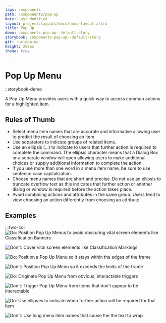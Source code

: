 ```yaml
---
tags: components
path: /components/pop-up
date: Last Modified
layout: project:layouts/docs/docs-layout.astro
title: Pop Up
demo: components-pop-up--default-story
storybook: components-pop-up--default-story
git: rux-pop-up
height: 250px
theme: true
---
```


# Pop Up Menu

::storybook-demo

A Pop Up Menu provides users with a quick way to access common actions for a highlighted item.

## Rules of Thumb

- Select menu item names that are accurate and informative allowing user to predict the result of choosing an item.
- Use separators to indicate groups of related items.
- Use an ellipsis (…) to indicate to users that further action is required to complete the command. The ellipsis character means that a Dialog Box or a separate window will open allowing users to make additional choices or supply additional information to complete the action.
- If you use more than one word in a menu item name, be sure to use sentence case capitalization.
- Choose menu names that are short and precise. Do not use an ellipsis to truncate overflow text as this indicates that further action or another dialog or window is required before the action takes place.
- Avoid combining actions and attributes in the same group. Users tend to view choosing an action differently from choosing an attribute.

## Examples

:::two-col
![Do: Position Pop Up Menus to avoid obscuring vital screen elements like Classification Banners](/img/components/popup-do-1.png "Do: Position Pop Up Menus to avoid obscuring vital screen elements like Classification Banners")

![Don’t: Cover vital screen elements like Classification Markings](/img/components/popup-dont-1.png "Cover vital screen elements like Classification Markings")

![Do: Position a Pop Up Menu so it stays within the edges of the frame](/img/components/popup-do-2.png "Position a Pop Up Menu so it stays within the edges of the frame")

![Don’t: Position Pop Up Menu so it exceeds the limits of the frame](/img/components/popup-dont-2.png "Don’t: Position Pop Up Menu so it exceeds the limits of the frame")

![Do: Originate Pop Up Menu from obvious, interactable triggers](/img/components/popup-do-3.png "Do: Originate Pop Up Menu from obvious, interactable triggers")

![Don’t: Trigger Pop Up Menu from items that don’t appear to be interactable](/img/components/popup-dont-3.png "Don’t: Trigger Pop Up Menu from items that don’t appear to be interactable")

![Do: Use ellipses to indicate when further action will be required for that item](/img/components/popup-do-4.png "Do: Use ellipses to indicate when further action will be required for that item")

![Don’t: Use long menu item names that cause the the text to wrap](/img/components/popup-dont-4.png "Don’t: Use long menu item names that cause the the text to wrap")
